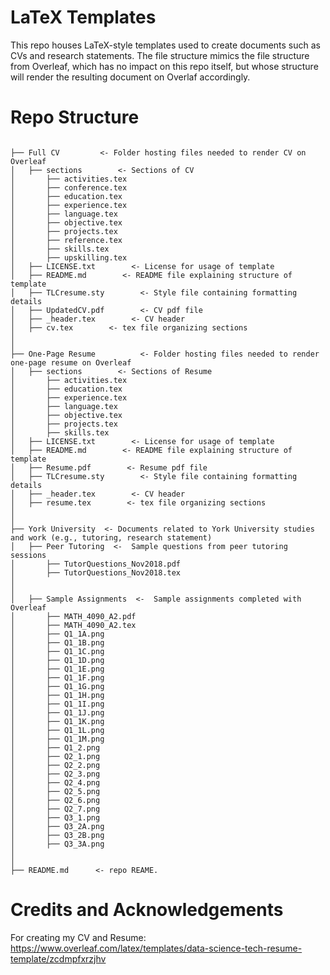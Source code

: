 # LaTeX Templates

This repo houses LaTeX-style templates used to create documents such as CVs and research statements. The file structure mimics the file structure from Overleaf, which has no impact on this repo itself, but whose structure will render the resulting document on Overlaf accordingly.

# Repo Structure

```

├── Full CV         <- Folder hosting files needed to render CV on Overleaf
│   ├── sections        <- Sections of CV          
│       ├── activities.tex           
│       ├── conference.tex
│       ├── education.tex
│       ├── experience.tex
│       ├── language.tex
│       ├── objective.tex
│       ├── projects.tex
│       ├── reference.tex
│       ├── skills.tex
│       ├── upskilling.tex
│   ├── LICENSE.txt        <- License for usage of template                 
│   ├── README.md        <- README file explaining structure of template     
│   ├── TLCresume.sty        <- Style file containing formatting details
│   ├── UpdatedCV.pdf        <- CV pdf file   
│   ├── _header.tex        <- CV header   
│   ├── cv.tex        <- tex file organizing sections 
│
│
├── One-Page Resume          <- Folder hosting files needed to render one-page resume on Overleaf
│   ├── sections        <- Sections of Resume                   
│       ├── activities.tex           
│       ├── education.tex
│       ├── experience.tex
│       ├── language.tex
│       ├── objective.tex
│       ├── projects.tex
│       ├── skills.tex
│   ├── LICENSE.txt        <- License for usage of template         
│   ├── README.md        <- README file explaining structure of template   
│   ├── Resume.pdf        <- Resume pdf file   
│   ├── TLCresume.sty        <- Style file containing formatting details
│   ├── _header.tex        <- CV header 
│   ├── resume.tex        <- tex file organizing sections
│
│
├── York University  <- Documents related to York University studies and work (e.g., tutoring, research statement)
│   ├── Peer Tutoring  <-  Sample questions from peer tutoring sessions
│       ├── TutorQuestions_Nov2018.pdf          
│       ├── TutorQuestions_Nov2018.tex
│
│
│   ├── Sample Assignments  <-  Sample assignments completed with Overleaf
│       ├── MATH_4090_A2.pdf       
│       ├── MATH_4090_A2.tex
│       ├── Q1_1A.png
│       ├── Q1_1B.png
│       ├── Q1_1C.png
│       ├── Q1_1D.png
│       ├── Q1_1E.png
│       ├── Q1_1F.png
│       ├── Q1_1G.png
│       ├── Q1_1H.png
│       ├── Q1_1I.png
│       ├── Q1_1J.png
│       ├── Q1_1K.png
│       ├── Q1_1L.png
│       ├── Q1_1M.png
│       ├── Q1_2.png
│       ├── Q2_1.png
│       ├── Q2_2.png
│       ├── Q2_3.png
│       ├── Q2_4.png
│       ├── Q2_5.png
│       ├── Q2_6.png
│       ├── Q2_7.png
│       ├── Q3_1.png
│       ├── Q3_2A.png
│       ├── Q3_2B.png
│       ├── Q3_3A.png
│
│
├── README.md      <- repo REAME.
```

# Credits and Acknowledgements

For creating my CV and Resume:
https://www.overleaf.com/latex/templates/data-science-tech-resume-template/zcdmpfxrzjhv

